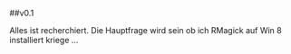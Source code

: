 
##v0.1

Alles ist recherchiert. Die Hauptfrage wird sein ob ich RMagick auf Win 8 installiert kriege ...